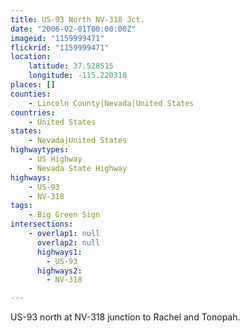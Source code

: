 ```yaml
---
title: US-93 North NV-318 Jct.
date: "2006-02-01T00:00:00Z"
imageid: "1159999471"
flickrid: "1159999471"
location:
    latitude: 37.528515
    longitude: -115.220318
places: []
counties:
    - Lincoln County|Nevada|United States
countries:
    - United States
states:
    - Nevada|United States
highwaytypes:
    - US Highway
    - Nevada State Highway
highways:
    - US-93
    - NV-318
tags:
    - Big Green Sign
intersections:
    - overlap1: null
      overlap2: null
      highways1:
        - US-93
      highways2:
        - NV-318

---
```

US-93 north at NV-318 junction to Rachel and Tonopah.